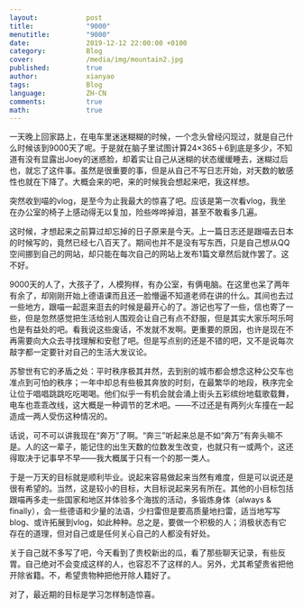 ```yaml
---
layout:            post
title:             "9000"
menutitle:         "9000"
date:              2019-12-12 22:00:00 +0100
category:          Blog
cover:             /media/img/mountain2.jpg
published:		   true
author:            xianyao
tags:              Blog
language:          ZH-CN
comments:          true
math:			   true
---
```


一天晚上回家路上，在电车里迷迷糊糊的时候，一个念头曾经闪现过，就是自己什么时候该到9000天了呢。于是就在脑子里试图计算24×365＋6到底是多少，不知道有没有显露出Joey的迷惑脸，却着实让自己从迷糊的状态缓缓睡去，迷糊过后也，就忘了这件事。虽然是很重要的事，但是从自己不写日志开始，对天数的敏感性也就在下降了。大概会来的吧，来的时候我会想起来吧，我这样想。

突然收到喵的vlog，是至今为止我最大的惊喜了吧。应该是第一次看vlog，我坐在办公室的椅子上感动得无以复加，险些哗哗掉泪，甚至不敢看多几遍。

这时候，才想起来之前算过却忘掉的日子原来是今天。上一篇日志还是跟喵去日本的时候写的，竟然已经七八百天了。期间也并不是没有写东西，只是自己想从QQ空间挪到自己的网站，却只能在每次自己的网站上发布1篇文章然后就作罢了。这不好。

9000天的人了，大孩子了，人模狗样，有办公室，有俩电脑。在这里也呆了两年有余了，却刚刚开始上德语课而且还一脸懵逼不知道老师在讲的什么。其间也去过一些地方，跟喵一起逛来逛去的时候是最开心的了。游记也写了一些，信也寄了一些，但是忽然感觉把生活给别人围观会让自己有点不舒服，但是其实大家乐呵乐呵也是有益处的吧。看我说这些废话，不发就不发啊。更重要的原因，也许是现在不再需要向大众去寻找理解和安慰了吧。但是写点别的还是不错的吧，又不是说每次敲字都一定要针对自己的生活大发议论。

苏黎世有它的矛盾之处：平时秩序极其井然，去到别的城市都会想念这种公交车也准点到可怕的秩序；一年中却总有些极其奔放的时刻，在最繁华的地段，秩序完全让位于唱唱跳跳吃吃喝喝。他们似乎一有机会就会涌上街头五彩缤纷地载歌载舞，电车也乖乖改线，这大概是一种调节的艺术吧。——不过还是有两列火车撞在一起造成一两人受伤这种情况的。

话说，可不可以讲我现在“奔万”了啊。“奔三”听起来总是不如“奔万”有奔头嘛不是。人的这一辈子，能记住的出生天数的位数发生改变，也就只有一或两个，这还得取决于记事早不早——我大概属于只有一个的那一类人。

于是一万天的目标就是顺利毕业。说起来容易做起来当然有难度，但是可以说还是很有希望的。当然，这是较小的目标，大目标说起来另有所在。其他的小目标包括跟喵再多走一些国家和地区并体验多个海拔的活动，多锻炼身体（always & finally），会一些德语和少量的法语，少扫雷但是要高质量地扫雷，适当地写写blog、或许拓展到vlog，如此种种。总之是，要做一个积极的人；消极状态有它存在的道理，但对自己或是任何关心自己的人都没有好处。

关于自己就不多写了吧，今天看到了贵校新出的瓜，看了那些聊天记录，有些反胃。自己绝对不会变成这样的人，也容忍不了这样的人。另外，尤其希望贵省把他开除省籍。不，希望贵物种把他开除人籍好了。

对了，最近期的目标是学习怎样制造惊喜。

